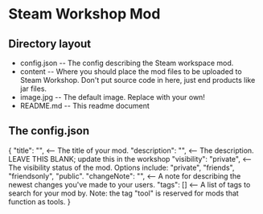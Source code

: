 # Steam Workshop Mod

## Directory layout
* config.json -- The config describing the Steam workspace mod.
* content     -- Where you should place the mod files to be uploaded to Steam Workshop. 
                 Don't put source code in here, just end products like jar files.
* image.jpg   -- The default image. Replace with your own!
* README.md   -- This readme document

## The config.json
{
  "title": "",                <-- The title of your mod.
  "description": "",          <-- The description.
                                  LEAVE THIS BLANK; update this in the workshop
  "visibility": "private",    <-- The visibility status of the mod. 
                                  Options include: "private", "friends", "friendsonly", "public".
  "changeNote": "",           <-- A note for describing the newest changes you've made to your users.
  "tags": []                  <-- A list of tags to search for your mod by. 
                                  Note: the tag "tool" is reserved for mods that function as tools.
}





